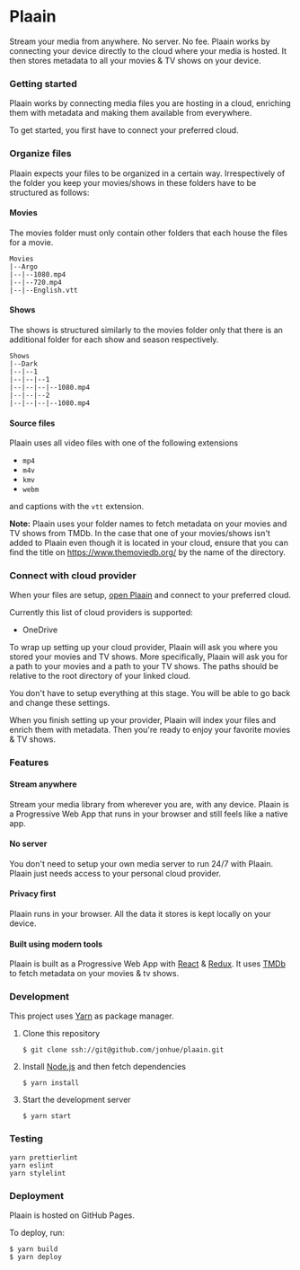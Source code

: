 # Plaain

Stream your media from anywhere. No server. No fee. Plaain works by connecting your device directly to the cloud where your media is hosted. It then stores metadata to all your movies & TV shows on your device.

### Getting started

Plaain works by connecting media files you are hosting in a cloud, enriching them with metadata and making them available from everywhere.

To get started, you first have to connect your preferred cloud.

### Organize files

Plaain expects your files to be organized in a certain way. Irrespectively of the folder you keep your movies/shows in these folders have to be structured as follows:

#### Movies

The movies folder must only contain other folders that each house the files for a movie.

```
Movies
|--Argo
|--|--1080.mp4
|--|--720.mp4
|--|--English.vtt
```

#### Shows

The shows is structured similarly to the movies folder only that there is an additional folder for each show and season respectively.

```
Shows
|--Dark
|--|--1
|--|--|--1
|--|--|--|--1080.mp4
|--|--|--2
|--|--|--|--1080.mp4
```

#### Source files

Plaain uses all video files with one of the following extensions

* `mp4`
* `m4v`
* `kmv`
* `webm`

and captions with the `vtt` extension.

**Note:** Plaain uses your folder names to fetch metadata on your movies and TV shows from TMDb. In the case that one of your movies/shows isn't added to Plaain even though it is located in your cloud, ensure that you can find the title on https://www.themoviedb.org/ by the name of the directory.

### Connect with cloud provider

When your files are setup, [open Plaain](https://jonhue.github.io/plaain) and connect to your preferred cloud.

Currently this list of cloud providers is supported:

* OneDrive

To wrap up setting up your cloud provider, Plaain will ask you where you stored your movies and TV shows.
More specifically, Plaain will ask you for a path to your movies and a path to your TV shows. The paths should be relative to the root directory of your linked cloud.

You don't have to setup everything at this stage. You will be able to go back and change these settings.

When you finish setting up your provider, Plaain will index your files and enrich them with metadata. Then you're ready to enjoy your favorite movies & TV shows.

### Features

#### Stream anywhere

Stream your media library from wherever you are, with any device. Plaain is a Progressive Web App that runs in your browser and still feels like a native app.

#### No server

You don't need to setup your own media server to run 24/7 with Plaain. Plaain just needs access to your personal cloud provider.

#### Privacy first

Plaain runs in your browser. All the data it stores is kept locally on your device.

#### Built using modern tools

Plaain is built as a Progressive Web App with [React](https://reactjs.org/) & [Redux](https://redux.js.org/). It uses [TMDb](https://www.themoviedb.org/) to fetch metadata on your movies & tv shows.

### Development

This project uses [Yarn](https://github.com/yarnpkg/yarn) as package manager.

1. Clone this repository

    `$ git clone ssh://git@github.com/jonhue/plaain.git`

2. Install [Node.js](https://nodejs.org) and then fetch dependencies

    ```
    $ yarn install
    ```

3. Start the development server

    `$ yarn start`

### Testing

```
yarn prettierlint
yarn eslint
yarn stylelint
```

### Deployment

Plaain is hosted on GitHub Pages.

To deploy, run:

```
$ yarn build
$ yarn deploy
```
